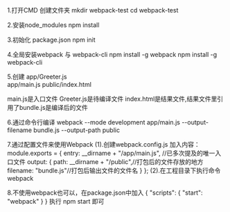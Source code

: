 1.打开CMD 创建文件夹 
mkdir webpack-test
cd webpack-test

2.安装node_modules 
npm install

3.初始化 package.json 
npm init

4.全局安装webpack 与 webpack-cli
npm install -g webpack
npm install -g webpack-cli

5.创建 
app/Greeter.js  
app/main.js 
public/index.html

main.js是入口文件 
Greeter.js是待编译文件
index.html是结果文件,结果文件里引用了bundle.js是编译后的文件

6.通过命令行编译
webpack --mode development app/main.js --output-filename bundle.js --output-path public

7.通过配置文件来使用Webpack
(1).创建webpack.config.js
加入内容：
module.exports = {
    entry: __dirname + "/app/main.js", //已多次提及的唯一入口文件
    output: {
        path: __dirname + "/public",//打包后的文件存放的地方
        filename: "bundle.js"//打包后输出文件的文件名
    }
};
(2).在工程目录下执行命令
webpack

8.不使用webpack也可以，在package.json中加入
{ 
"scripts": { "start": "webpack" }
}
执行 npm start 即可

